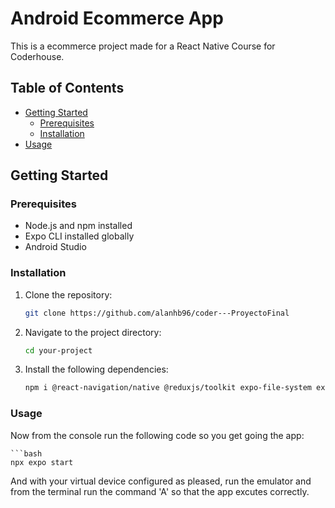 # Android Ecommerce App 

This is a ecommerce project made for a React Native Course for Coderhouse.

## Table of Contents
- [Getting Started](#getting-started)
  - [Prerequisites](#prerequisites)
  - [Installation](#installation)
- [Usage](#usage)

## Getting Started

### Prerequisites

- Node.js and npm installed
- Expo CLI installed globally
- Android Studio

### Installation

1. Clone the repository:

   ```bash
   git clone https://github.com/alanhb96/coder---ProyectoFinal

2. Navigate to the project directory:

   ```bash
   cd your-project

3. Install the following dependencies:

   ```bash
   npm i @react-navigation/native @reduxjs/toolkit expo-file-system expo-image-picker expo-status-bar expo-location yup expo-sqlite react react-native expo


### Usage

Now from the console run the following code so you get going the app:

    ```bash
    npx expo start

And with your virtual device configured as pleased, run the emulator and from the terminal run the command 'A' so that the app excutes correctly.




